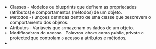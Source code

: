 * Classes - Modelos ou blueprints que definem as propriedades (atributos) e comportamentos (métodos) de um objeto.
* Metodos -  Funções definidas dentro de uma classe que descrevem o comportamento dos objetos.
* Atributos - Variáveis que armazenam os dados de um objeto.
* Modificadores de acesso - Palavras-chave como public, private e protected que controlam o acesso a atributos e métodos.
* 





